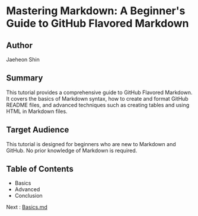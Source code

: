 # Mastering Markdown: A Beginner's Guide to GitHub Flavored Markdown

## Author
Jaeheon Shin

## Summary
This tutorial provides a comprehensive guide to GitHub Flavored Markdown. It covers the basics of Markdown syntax, how to create and format GitHub README files, and advanced techniques such as creating tables and using HTML in Markdown files.

## Target Audience
This tutorial is designed for beginners who are new to Markdown and GitHub. No prior knowledge of Markdown is required.

## Table of Contents
- Basics
- Advanced
- Conclusion

Next : [Basics.md](https://github.com/sjh90331/Mastering_Markdown/blob/main/Basics.md)
